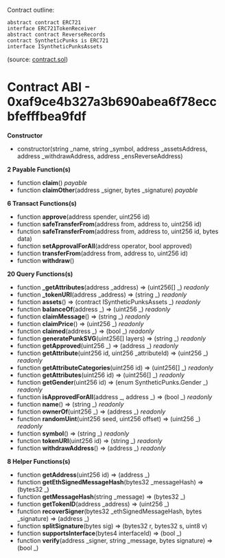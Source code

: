 Contract outline:

```
abstract contract ERC721
interface ERC721TokenReceiver
abstract contract ReverseRecords
contract SyntheticPunks is ERC721
interface ISyntheticPunksAssets
```
(source: [contract.sol](contract.sol))


# Contract ABI - 0xaf9ce4b327a3b690abea6f78eccbfefffbea9fdf




**Constructor**

- constructor(string _name, string _symbol, address _assetsAddress, address _withdrawAddress, address _ensReverseAddress)

**2 Payable Function(s)**

- function **claim**() _payable_
- function **claimOther**(address _signer, bytes _signature) _payable_

**6 Transact Functions(s)**

- function **approve**(address spender, uint256 id)
- function **safeTransferFrom**(address from, address to, uint256 id)
- function **safeTransferFrom**(address from, address to, uint256 id, bytes data)
- function **setApprovalForAll**(address operator, bool approved)
- function **transferFrom**(address from, address to, uint256 id)
- function **withdraw**()

**20 Query Functions(s)**

- function **_getAttributes**(address _address) ⇒ (uint256[] _) _readonly_
- function **_tokenURI**(address _address) ⇒ (string _) _readonly_
- function **assets**() ⇒ (contract ISyntheticPunksAssets _) _readonly_
- function **balanceOf**(address _) ⇒ (uint256 _) _readonly_
- function **claimMessage**() ⇒ (string _) _readonly_
- function **claimPrice**() ⇒ (uint256 _) _readonly_
- function **claimed**(address _) ⇒ (bool _) _readonly_
- function **generatePunkSVG**(uint256[] layers) ⇒ (string _) _readonly_
- function **getApproved**(uint256 _) ⇒ (address _) _readonly_
- function **getAttribute**(uint256 id, uint256 _attributeId) ⇒ (uint256 _) _readonly_
- function **getAttributeCategories**(uint256 id) ⇒ (uint256[] _) _readonly_
- function **getAttributes**(uint256 id) ⇒ (uint256[] _) _readonly_
- function **getGender**(uint256 id) ⇒ (enum SyntheticPunks.Gender _) _readonly_
- function **isApprovedForAll**(address _, address _) ⇒ (bool _) _readonly_
- function **name**() ⇒ (string _) _readonly_
- function **ownerOf**(uint256 _) ⇒ (address _) _readonly_
- function **randomUint**(uint256 seed, uint256 offset) ⇒ (uint256 _) _readonly_
- function **symbol**() ⇒ (string _) _readonly_
- function **tokenURI**(uint256 id) ⇒ (string _) _readonly_
- function **withdrawAddress**() ⇒ (address _) _readonly_

**8 Helper Functions(s)**

- function **getAddress**(uint256 id) ⇒ (address _)
- function **getEthSignedMessageHash**(bytes32 _messageHash) ⇒ (bytes32 _)
- function **getMessageHash**(string _message) ⇒ (bytes32 _)
- function **getTokenID**(address _address) ⇒ (uint256 _)
- function **recoverSigner**(bytes32 _ethSignedMessageHash, bytes _signature) ⇒ (address _)
- function **splitSignature**(bytes sig) ⇒ (bytes32 r, bytes32 s, uint8 v)
- function **supportsInterface**(bytes4 interfaceId) ⇒ (bool _)
- function **verify**(address _signer, string _message, bytes signature) ⇒ (bool _)

